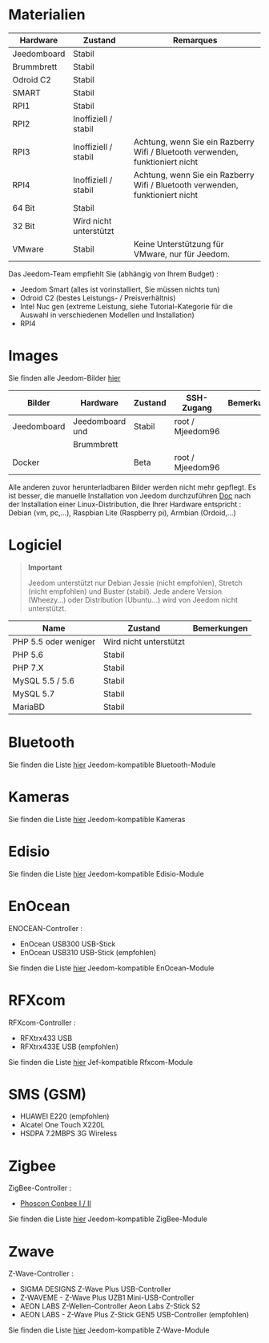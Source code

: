 # Materialien

Hardware| Zustand| Remarques
--- | --- | ---
Jeedomboard            | Stabil                 |
Brummbrett           | Stabil                 |
Odroid C2               | Stabil                 |                          
SMART                  | Stabil                 |                          
RPI1                   | Stabil                 |                          
RPI2                   | Inoffiziell / stabil     |                          
RPI3                   | Inoffiziell / stabil     | Achtung, wenn Sie ein Razberry Wifi / Bluetooth verwenden, funktioniert nicht
RPI4                   | Inoffiziell / stabil     | Achtung, wenn Sie ein Razberry Wifi / Bluetooth verwenden, funktioniert nicht
64 Bit                 | Stabil                 |                          
32 Bit                 | Wird nicht unterstützt            |                          
VMware                 | Stabil                 | Keine Unterstützung für VMware, nur für Jeedom.

Das Jeedom-Team empfiehlt Sie (abhängig von Ihrem Budget) :

- Jeedom Smart (alles ist vorinstalliert, Sie müssen nichts tun)
- Odroid C2 (bestes Leistungs- / Preisverhältnis)
- Intel Nuc gen (extreme Leistung, siehe Tutorial-Kategorie für die Auswahl in verschiedenen Modellen und Installation)
- RPI4

#  Images

Sie finden alle Jeedom-Bilder [hier](https://images.jeedom.com/)

| Bilder        | Hardware      | Zustand          | SSH-Zugang      | Bemerkungen     |
|----------------|----------------|----------------|----------------|----------------|
| Jeedomboard   | Jeedomboard und | Stabil        | root / Mjeedom96 |                |
|                | Brummbrett  |                |                |                |
| Docker        |                | Beta          | root / Mjeedom96 |                |


Alle anderen zuvor herunterladbaren Bilder werden nicht mehr gepflegt. Es ist besser, die manuelle Installation von Jeedom durchzuführen [Doc](https://doc.jeedom.com/de_DE/installation/index) nach der Installation einer Linux-Distribution, die Ihrer Hardware entspricht : Debian (vm, pc,…), Raspbian Lite (Raspberry pi), Armbian (Ordoid,…)

#  Logiciel

> **Important**
>
> Jeedom unterstützt nur Debian Jessie (nicht empfohlen), Stretch (nicht empfohlen) und Buster (stabil). Jede andere Version (Wheezy…) oder Distribution (Ubuntu…) wird von Jeedom nicht unterstützt.

| Name                    | Zustand                   | Bemerkungen               |
|-------------------------|-------------------------|--------------------------|
| PHP 5.5 oder weniger        | Wird nicht unterstützt            |                          |
| PHP 5.6                 | Stabil                 |                          |
| PHP 7.X                 | Stabil                 |                          |
| MySQL 5.5 / 5.6           | Stabil                 |                          |
| MySQL 5.7               | Stabil                 |                          |
| MariaBD                | Stabil                 |                          |


# Bluetooth

Sie finden die Liste [hier](https://doc.jeedom.com/de_DE/blea/equipement.compatible) Jeedom-kompatible Bluetooth-Module

# Kameras

Sie finden die Liste [hier](https://doc.jeedom.com/de_DE/camera/equipement.compatible) Jeedom-kompatible Kameras

# Edisio

Sie finden die Liste [hier](https://doc.jeedom.com/de_DE/edisio/equipement.compatible) Jeedom-kompatible Edisio-Module

# EnOcean

ENOCEAN-Controller :

-   EnOcean USB300 USB-Stick
-   EnOcean USB310 USB-Stick (empfohlen)

Sie finden die Liste [hier](https://doc.jeedom.com/de_DE/enocean/equipement.compatible) Jeedom-kompatible EnOcean-Module

# RFXcom

RFXcom-Controller :

-   RFXtrx433 USB
-   RFXtrx433E USB (empfohlen)

Sie finden die Liste [hier](https://doc.jeedom.com/de_DE/rfxcom/equipement.compatible) Jef-kompatible Rfxcom-Module

# SMS (GSM)

-   HUAWEI E220 (empfohlen)
-   Alcatel One Touch X220L
-   HSDPA 7.2MBPS 3G Wireless

# Zigbee

ZigBee-Controller :

- [Phoscon Conbee I / II](http://bit.ly/2n4VyWc)

Sie finden die Liste [hier](https://phoscon.de/en/conbee/compatible) Jeedom-kompatible ZigBee-Module

# Zwave

Z-Wave-Controller :

-   SIGMA DESIGNS Z-Wave Plus USB-Controller
-  Z-WAVEME - Z-Wave Plus UZB1 Mini-USB-Controller
-   AEON LABS Z-Wellen-Controller Aeon Labs Z-Stick S2
-   AEON LABS - Z-Wave Plus Z-Stick GEN5 USB-Controller (empfohlen)

Sie finden die Liste [hier](https://doc.jeedom.com/de_DE/zwave/equipement.compatible) Jeedom-kompatible Z-Wave-Module
